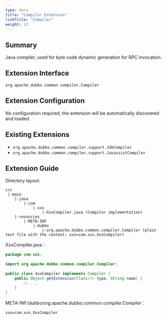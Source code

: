 ```yaml
---
type: docs
title: "Compiler Extension"
linkTitle: "Compiler"
weight: 13
---
```


## Summary

Java compiler, used for byte code dynamic generation for RPC invocation.

## Extension Interface

`org.apache.dubbo.common.compiler.Compiler`

## Extension Configuration

No configuration required, the extension will be automatically discovered and loaded.

## Existing Extensions

* `org.apache.dubbo.common.compiler.support.JdkCompiler`
* `org.apache.dubbo.common.compiler.support.JavassistCompiler`

## Extension Guide

Directory layout:

```
src
 |-main
    |-java
        |-com
            |-xxx
                |-XxxCompiler.java (Compiler implementation)
    |-resources
        |-META-INF
            |-dubbo
                |-org.apache.dubbo.common.compiler.Compiler (plain text file with the content: xxx=com.xxx.XxxCompiler)
```

XxxCompiler.java：

```java
package com.xxx;
 
import org.apache.dubbo.common.compiler.Compiler;
 
public class XxxCompiler implements Compiler {
    public Object getExtension(Class<?> type, String name) {
        // ...
    }
}
```

META-INF/dubbo/org.apache.dubbo.common.compiler.Compiler：

```properties
xxx=com.xxx.XxxCompiler
```
